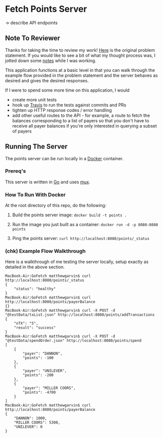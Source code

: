 # Fetch Points Server

-> describe API endpoints

## Note To Reviewer

Thanks for taking the time to review my work!
[Here](./problemStatement.pdf) is the original problem statement.
If you would like to see a bit of what my thought process was,
I jotted down some [notes](./thoughtProcess.txt) while I was working.

This application functions at a basic level in that
you can walk through the example flow provided in the problem statement
and the server behaves as desired and gives the desired responses.

If I were to spend some more time on this application, I would 
- create more unit tests
- hook up [Travis](https://travis-ci.com/) to run the tests against commits and PRs
- tighten up HTTP response codes / error handling
- add other useful routes to the API - for example, a route to
fetch the balances corresponding to a list of payers so that
you don't have to receive all payer balances if you're 
only interested in querying a subset of payers

## Running The Server

The points server can be run locally in a [Docker](https://www.docker.com/) container.

### Prereq's

This server is written in [Go](https://golang.org/) and uses [mux](https://github.com/gorilla/mux).

### How To Run With Docker

At the root directory of this repo, do the following:

1. Build the points server image:
```docker build -t points .```

2. Run the image you just built as a container:
```docker run -d -p 8080:8080 points```

3. Ping the points server:
```curl http://localhost:8080/points/_status```

### (chk) Example Flow Walkthrough

Here is a walkthrough of me testing the server locally, setup exactly as detailed in the above section.

```
MacBook-Air:GoFetch matthewgarvin$ curl http://localhost:8080/points/_status
{
    "status": "healthy"
}
MacBook-Air:GoFetch matthewgarvin$ curl http://localhost:8080/points/payerBalance
{}
MacBook-Air:GoFetch matthewgarvin$ curl -X POST -d "@testData/txList.json" http://localhost:8080/points/addTransactions
{
    "nTX": "5",
    "result": "success"
}
MacBook-Air:GoFetch matthewgarvin$ curl -X POST -d "@testData/spendOrder.json" http://localhost:8080/points/spend
[
    {
        "payer": "DANNON",
        "points": -100
    },
    {
        "payer": "UNILEVER",
        "points": -200
    },
    {
        "payer": "MILLER COORS",
        "points": -4700
    }
]
MacBook-Air:GoFetch matthewgarvin$ curl http://localhost:8080/points/payerBalance
{
    "DANNON": 1000,
    "MILLER COORS": 5300,
    "UNILEVER": 0
}
```

